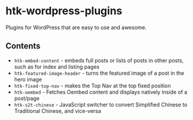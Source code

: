 # htk-wordpress-plugins

Plugins for WordPress that are easy to use and awesome.

## Contents

- `htk-embed-content` - embeds full posts or lists of posts in other posts, such as for index and listing pages
- `htk-featured-image-header` - turns the featured image of a post in the hero image
- `htk-fixed-top-nav` - makes the Top Nav at the top fixed position
- `htk-oembed` - Fetches Oembed content and displays natively inside of a post/page
- `htk-s2t-chinese` - JavaScript switcher to convert Simplified Chinese to Traditional Chinese, and vice-versa
